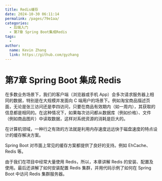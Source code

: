 ```yaml
---
title: Redis缓存
date: 2024-10-30 06:11:14
permalink: /pages/79e1aa/
categories: 
  - 后端入门
  - 第7章 Spring Boot集成Redis
tags: 
  - 
author: 
  name: Kevin Zhang
  link: https://github.com/gyzhang
---
```

# 第7章 Spring Boot 集成 Redis

在多数业务场景下，我们的客户端（浏览器或手机 App）会多次请求服务器上相同的数据，特别是在大规模并发面向 C 端用户的场景下。例如淘宝商品描述页面，无论是张三访问还是李四访问，只要在商品有效期内（如一周内），其获取的信息都是相同的。在这种情况下，如果每次访问都从数据库（例如价格）、文件（例如商品图片）中读取数据，这样对系统资源的消耗是巨大的。

在计算机领域，一种行之有效的方法就是利用内存速度远远快于磁盘速度的特点设计的缓存解决方案。

Spring Boot 对市面上常见的缓存方案都提供了良好的支持。例如 EhCache、Redis 等。

由于我们在项目中经常大量使用 Redis，所以，本章讲解 Redis 的安装、配置及使用。最后还讲解了如何安装配置 Redis 集群，并用代码示例了如何在 Spring Boot 中访问 Redis 集群服务器。
